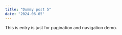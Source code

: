 ```yaml
---
title: "Dummy post 5"
date: "2024-06-05"
---
```


This is entry is just for pagination and navigation demo.